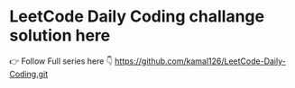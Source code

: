 # LeetCode Daily Coding challange solution here
👉 Follow Full series here 👇
 https://github.com/kamal126/LeetCode-Daily-Coding.git